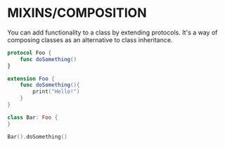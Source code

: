 # MIXINS/COMPOSITION

You can add functionality to a class by extending protocols. It's a way of composing classes as an alternative to class inheritance.

```swift
protocol Foo {
    func doSomething()
}

extension Foo {
    func doSomething(){
        print("Hello!")
    }
}

class Bar: Foo {
}

Bar().doSomething()
```
